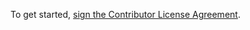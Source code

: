 To get started, <a href="https://www.clahub.com/agreements/Levino/letsencrypt-cert-service">sign the Contributor License Agreement</a>.